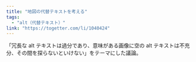 ```yaml
---
title: "地図の代替テキストを考える"
tags:
  - "alt（代替テキスト）"
link: "https://togetter.com/li/1040424"
---
```


「冗長な alt テキストは過分であり、意味がある画像に空の alt テキストは不充分、その間を探らないといけない」をテーマにした議論。
